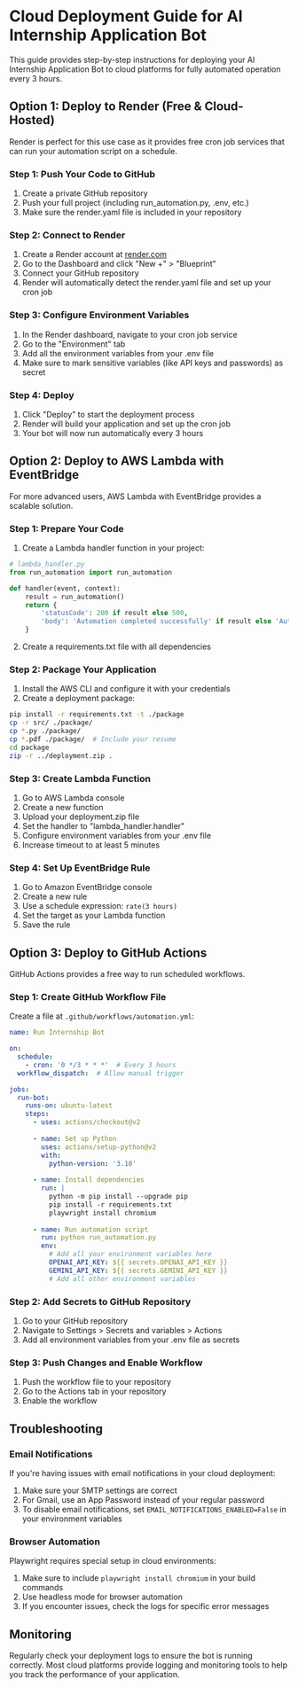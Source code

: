 # Cloud Deployment Guide for AI Internship Application Bot

This guide provides step-by-step instructions for deploying your AI Internship Application Bot to cloud platforms for fully automated operation every 3 hours.

## Option 1: Deploy to Render (Free & Cloud-Hosted)

Render is perfect for this use case as it provides free cron job services that can run your automation script on a schedule.

### Step 1: Push Your Code to GitHub

1. Create a private GitHub repository
2. Push your full project (including run_automation.py, .env, etc.)
3. Make sure the render.yaml file is included in your repository

### Step 2: Connect to Render

1. Create a Render account at [render.com](https://render.com)
2. Go to the Dashboard and click "New +" > "Blueprint"
3. Connect your GitHub repository
4. Render will automatically detect the render.yaml file and set up your cron job

### Step 3: Configure Environment Variables

1. In the Render dashboard, navigate to your cron job service
2. Go to the "Environment" tab
3. Add all the environment variables from your .env file
4. Make sure to mark sensitive variables (like API keys and passwords) as secret

### Step 4: Deploy

1. Click "Deploy" to start the deployment process
2. Render will build your application and set up the cron job
3. Your bot will now run automatically every 3 hours

## Option 2: Deploy to AWS Lambda with EventBridge

For more advanced users, AWS Lambda with EventBridge provides a scalable solution.

### Step 1: Prepare Your Code

1. Create a Lambda handler function in your project:

```python
# lambda_handler.py
from run_automation import run_automation

def handler(event, context):
    result = run_automation()
    return {
        'statusCode': 200 if result else 500,
        'body': 'Automation completed successfully' if result else 'Automation failed'
    }
```

2. Create a requirements.txt file with all dependencies

### Step 2: Package Your Application

1. Install the AWS CLI and configure it with your credentials
2. Create a deployment package:

```bash
pip install -r requirements.txt -t ./package
cp -r src/ ./package/
cp *.py ./package/
cp *.pdf ./package/  # Include your resume
cd package
zip -r ../deployment.zip .
```

### Step 3: Create Lambda Function

1. Go to AWS Lambda console
2. Create a new function
3. Upload your deployment.zip file
4. Set the handler to "lambda_handler.handler"
5. Configure environment variables from your .env file
6. Increase timeout to at least 5 minutes

### Step 4: Set Up EventBridge Rule

1. Go to Amazon EventBridge console
2. Create a new rule
3. Use a schedule expression: `rate(3 hours)`
4. Set the target as your Lambda function
5. Save the rule

## Option 3: Deploy to GitHub Actions

GitHub Actions provides a free way to run scheduled workflows.

### Step 1: Create GitHub Workflow File

Create a file at `.github/workflows/automation.yml`:

```yaml
name: Run Internship Bot

on:
  schedule:
    - cron: '0 */3 * * *'  # Every 3 hours
  workflow_dispatch:  # Allow manual trigger

jobs:
  run-bot:
    runs-on: ubuntu-latest
    steps:
      - uses: actions/checkout@v2
      
      - name: Set up Python
        uses: actions/setup-python@v2
        with:
          python-version: '3.10'
          
      - name: Install dependencies
        run: |
          python -m pip install --upgrade pip
          pip install -r requirements.txt
          playwright install chromium
          
      - name: Run automation script
        run: python run_automation.py
        env:
          # Add all your environment variables here
          OPENAI_API_KEY: ${{ secrets.OPENAI_API_KEY }}
          GEMINI_API_KEY: ${{ secrets.GEMINI_API_KEY }}
          # Add all other environment variables
```

### Step 2: Add Secrets to GitHub Repository

1. Go to your GitHub repository
2. Navigate to Settings > Secrets and variables > Actions
3. Add all environment variables from your .env file as secrets

### Step 3: Push Changes and Enable Workflow

1. Push the workflow file to your repository
2. Go to the Actions tab in your repository
3. Enable the workflow

## Troubleshooting

### Email Notifications

If you're having issues with email notifications in your cloud deployment:

1. Make sure your SMTP settings are correct
2. For Gmail, use an App Password instead of your regular password
3. To disable email notifications, set `EMAIL_NOTIFICATIONS_ENABLED=False` in your environment variables

### Browser Automation

Playwright requires special setup in cloud environments:

1. Make sure to include `playwright install chromium` in your build commands
2. Use headless mode for browser automation
3. If you encounter issues, check the logs for specific error messages

## Monitoring

Regularly check your deployment logs to ensure the bot is running correctly. Most cloud platforms provide logging and monitoring tools to help you track the performance of your application.